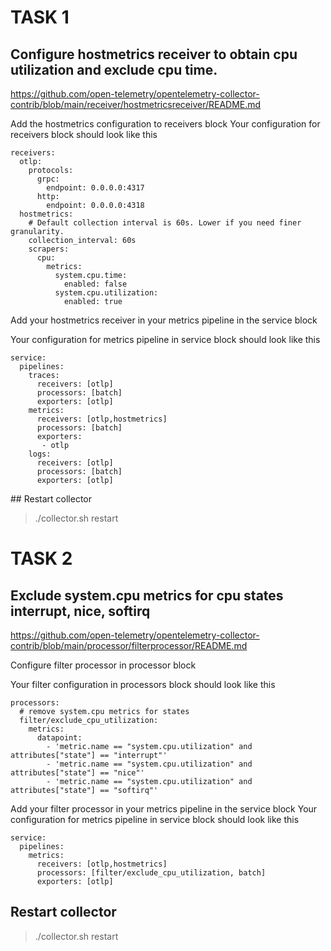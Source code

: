 # TASK 1
## Configure hostmetrics receiver to obtain cpu utilization and exclude cpu time.
https://github.com/open-telemetry/opentelemetry-collector-contrib/blob/main/receiver/hostmetricsreceiver/README.md

Add the hostmetrics configuration to receivers block
Your configuration for receivers block should look like this

```
receivers:
  otlp:
    protocols:
      grpc:
        endpoint: 0.0.0.0:4317
      http:
        endpoint: 0.0.0.0:4318
  hostmetrics:
    # Default collection interval is 60s. Lower if you need finer granularity.
    collection_interval: 60s
    scrapers:
      cpu:
        metrics:
          system.cpu.time:
            enabled: false
          system.cpu.utilization:
            enabled: true
```

Add your hostmetrics receiver in your metrics pipeline in the service block

Your configuration for metrics pipeline in service block should look like this

```
service:
  pipelines:
    traces:
      receivers: [otlp]
      processors: [batch]
      exporters: [otlp]
    metrics:
      receivers: [otlp,hostmetrics]
      processors: [batch]
      exporters: 
       - otlp
    logs:
      receivers: [otlp]
      processors: [batch]
      exporters: [otlp]
```

## Restart collector 
> ./collector.sh restart

# TASK 2
## Exclude system.cpu metrics for cpu states interrupt, nice, softirq
https://github.com/open-telemetry/opentelemetry-collector-contrib/blob/main/processor/filterprocessor/README.md

Configure filter processor in processor block

Your filter configuration in processors block should look like this

```
processors:
  # remove system.cpu metrics for states
  filter/exclude_cpu_utilization:
    metrics:
      datapoint:
        - 'metric.name == "system.cpu.utilization" and attributes["state"] == "interrupt"'
        - 'metric.name == "system.cpu.utilization" and attributes["state"] == "nice"'
        - 'metric.name == "system.cpu.utilization" and attributes["state"] == "softirq"'
```

Add your filter processor in your metrics pipeline in the service block
Your configuration for metrics pipeline in service block should look like this

```
service:
  pipelines:
    metrics:
      receivers: [otlp,hostmetrics]
      processors: [filter/exclude_cpu_utilization, batch]
      exporters: [otlp]
```

## Restart collector 
> ./collector.sh restart
